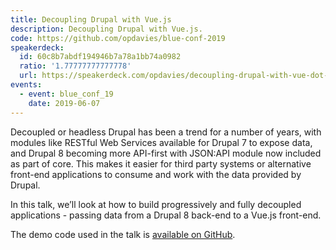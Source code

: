 ```yaml
---
title: Decoupling Drupal with Vue.js
description: Decoupling Drupal with Vue.js.
code: https://github.com/opdavies/blue-conf-2019
speakerdeck:
  id: 60c8b7abdf194946b7a78a1bb74a0982
  ratio: '1.77777777777778'
  url: https://speakerdeck.com/opdavies/decoupling-drupal-with-vue-dot-js
events:
  - event: blue_conf_19
    date: 2019-06-07
---
```


Decoupled or headless Drupal has been a trend for a number of years, with
modules like RESTful Web Services available for Drupal 7 to expose data, and
Drupal 8 becoming more API-first with JSON:API module now included as part of
core. This makes it easier for third party systems or alternative front-end
applications to consume and work with the data provided by Drupal.

In this talk, we’ll look at how to build progressively and fully decoupled
applications - passing data from a Drupal 8 back-end to a Vue.js front-end.

The demo code used in the talk is
[available on GitHub](https://github.com/opdavies/blue-conf-2019 'View the demo code for this talk on GitHub.').
